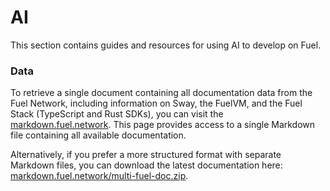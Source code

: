 # AI

This section contains guides and resources for using AI to develop on Fuel.

### Data

To retrieve a single document containing all documentation data from the Fuel Network, including information on Sway, the FuelVM, and the Fuel Stack (TypeScript and Rust SDKs), you can visit the [markdown.fuel.network](https://markdown.fuel.network/). This page provides access to a single Markdown file containing all available documentation.

Alternatively, if you prefer a more structured format with separate Markdown files, you can download the latest documentation here: [markdown.fuel.network/multi-fuel-doc.zip](https://markdown.fuel.network/multi-fuel-doc.zip).
